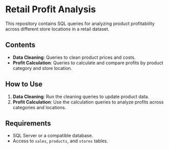 # Retail Profit Analysis

This repository contains SQL queries for analyzing product profitability across different store locations in a retail dataset.

## Contents

- **Data Cleaning**: Queries to clean product prices and costs.
- **Profit Calculation**: Queries to calculate and compare profits by product category and store location.

## How to Use

1. **Data Cleaning**: Run the cleaning queries to update product data.
2. **Profit Calculation**: Use the calculation queries to analyze profits across categories and locations.

## Requirements

- SQL Server or a compatible database.
- Access to `sales`, `products`, and `stores` tables.




